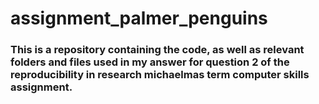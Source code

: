 # assignment_palmer_penguins
### This is a repository containing the code, as well as relevant folders and files used in my answer for question 2 of the reproducibility in research michaelmas term computer skills assignment.
